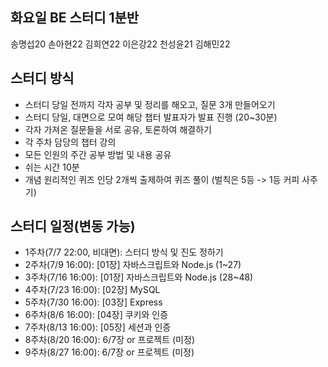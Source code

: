## 화요일 BE 스터디 1분반
송명섭20 손아현22 김희연22 이은강22 천성윤21 김해민22

## 스터디 방식
- 스터디 당일 전까지 각자 공부 및 정리를 해오고, 질문 3개 만들어오기
- 스터디 당일, 대면으로 모여 해당 챕터 발표자가 발표 진행 (20~30분)
- 각자 가져온 질문들을 서로 공유, 토론하여 해결하기
- 각 주차 담당의 챕터 강의
- 모든 인원의 주간 공부 방법 및 내용 공유
- 쉬는 시간 10분
- 개념 원리적인 퀴즈 인당 2개씩 출제하여 퀴즈 풀이 (벌칙은 5등 -> 1등 커피 사주기)
  
## 스터디 일정(변동 가능)
- 1주차(7/7 22:00, 비대면): 스터디 방식 및 진도 정하기
- 2주차(7/9 16:00): [01장] 자바스크립트와 Node.js (1~27)
- 3주차(7/16 16:00): [01장] 자바스크립트와 Node.js (28~48)
- 4주차(7/23 16:00): [02장] MySQL
- 5주차(7/30 16:00): [03장] Express
- 6주차(8/6 16:00): [04장] 쿠키와 인증
- 7주차(8/13 16:00): [05장] 세션과 인증
- 8주차(8/20 16:00): 6/7장 or 프로젝트 (미정)
- 9주차(8/27 16:00): 6/7장 or 프로젝트 (미정)
